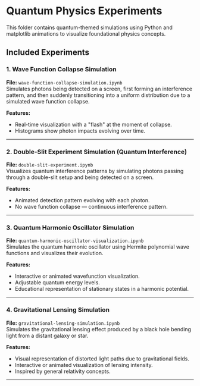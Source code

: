 # Quantum Physics Experiments

This folder contains quantum-themed simulations using Python and matplotlib animations to visualize foundational physics concepts.

## Included Experiments

### 1. Wave Function Collapse Simulation  
**File:** `wave-function-collapse-simulation.ipynb`  
Simulates photons being detected on a screen, first forming an interference pattern, and then suddenly transitioning into a uniform distribution due to a simulated wave function collapse.

**Features:**
- Real-time visualization with a "flash" at the moment of collapse.
- Histograms show photon impacts evolving over time.

---

### 2. Double-Slit Experiment Simulation (Quantum Interference)  
**File:** `double-slit-experiment.ipynb`  
Visualizes quantum interference patterns by simulating photons passing through a double-slit setup and being detected on a screen.

**Features:**
- Animated detection pattern evolving with each photon.
- No wave function collapse — continuous interference pattern.

---

### 3. Quantum Harmonic Oscillator Simulation  
**File:** `quantum-harmonic-oscillator-visualization.ipynb`  
Simulates the quantum harmonic oscillator using Hermite polynomial wave functions and visualizes their evolution.

**Features:**
- Interactive or animated wavefunction visualization.
- Adjustable quantum energy levels.
- Educational representation of stationary states in a harmonic potential.

---

### 4. Gravitational Lensing Simulation  
**File:** `gravitational-lensing-simulation.ipynb`  
Simulates the gravitational lensing effect produced by a black hole bending light from a distant galaxy or star.

**Features:**
- Visual representation of distorted light paths due to gravitational fields.
- Interactive or animated visualization of lensing intensity.
- Inspired by general relativity concepts.

---
